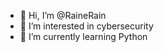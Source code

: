 - 👋 Hi, I’m @RaineRain
- 👀 I’m interested in cybersecurity
- 🌱 I’m currently learning Python 


<!---
RaineRain/RaineRain is a ✨ special ✨ repository because its `README.md` (this file) appears on your GitHub profile.
You can click the Preview link to take a look at your changes.
--->
